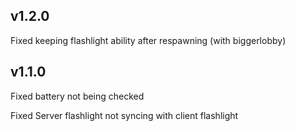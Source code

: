 
## v1.2.0

Fixed keeping flashlight ability after respawning (with biggerlobby)

## v1.1.0

Fixed battery not being checked

Fixed Server flashlight not syncing with client flashlight
